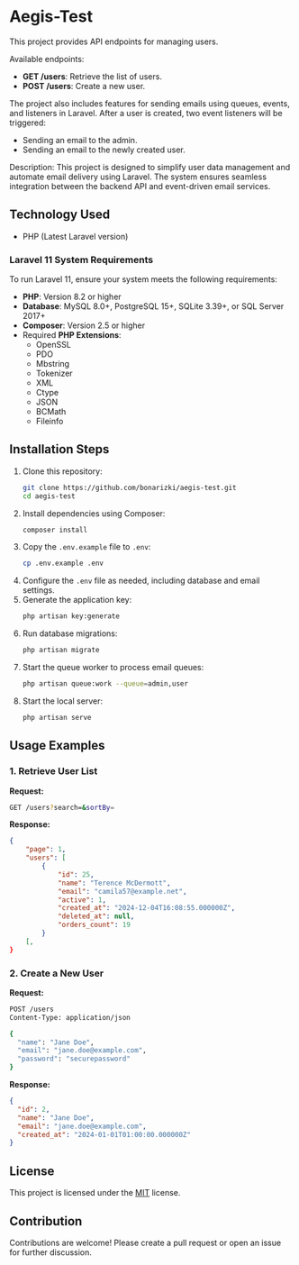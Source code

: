 # Aegis-Test

This project provides API endpoints for managing users.

Available endpoints:
- **GET /users**: Retrieve the list of users.
- **POST /users**: Create a new user.

The project also includes features for sending emails using queues, events, and listeners in Laravel. After a user is created, two event listeners will be triggered:
- Sending an email to the admin.
- Sending an email to the newly created user.

Description: This project is designed to simplify user data management and automate email delivery using Laravel. The system ensures seamless integration between the backend API and event-driven email services.

## Technology Used
- PHP (Latest Laravel version)

### Laravel 11 System Requirements
To run Laravel 11, ensure your system meets the following requirements:
- **PHP**: Version 8.2 or higher
- **Database**: MySQL 8.0+, PostgreSQL 15+, SQLite 3.39+, or SQL Server 2017+
- **Composer**: Version 2.5 or higher
- Required **PHP Extensions**:
  - OpenSSL
  - PDO
  - Mbstring
  - Tokenizer
  - XML
  - Ctype
  - JSON
  - BCMath
  - Fileinfo

## Installation Steps
1. Clone this repository:
   ```bash
   git clone https://github.com/bonarizki/aegis-test.git
   cd aegis-test
   ```
2. Install dependencies using Composer:
   ```bash
   composer install
   ```
3. Copy the `.env.example` file to `.env`:
   ```bash
   cp .env.example .env
   ```
4. Configure the `.env` file as needed, including database and email settings.
5. Generate the application key:
   ```bash
   php artisan key:generate
   ```
6. Run database migrations:
   ```bash
   php artisan migrate
   ```
7. Start the queue worker to process email queues:
   ```bash
   php artisan queue:work --queue=admin,user
   ```
8. Start the local server:
   ```bash
   php artisan serve
   ```

## Usage Examples
### 1. Retrieve User List
**Request:**
```bash
GET /users?search=&sortBy=
```
**Response:**
```json
{
    "page": 1,
    "users": [
        {
            "id": 25,
            "name": "Terence McDermott",
            "email": "camila57@example.net",
            "active": 1,
            "created_at": "2024-12-04T16:08:55.000000Z",
            "deleted_at": null,
            "orders_count": 19
        }
    [,
}
```

### 2. Create a New User
**Request:**
```bash
POST /users
Content-Type: application/json

{
  "name": "Jane Doe",
  "email": "jane.doe@example.com",
  "password": "securepassword"
}
```
**Response:**
```json
{
  "id": 2,
  "name": "Jane Doe",
  "email": "jane.doe@example.com",
  "created_at": "2024-01-01T01:00:00.000000Z"
}
```

## License
This project is licensed under the [MIT](LICENSE) license.

## Contribution
Contributions are welcome! Please create a pull request or open an issue for further discussion.
